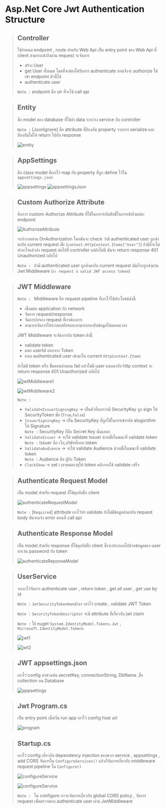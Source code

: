 # Asp.Net Core Jwt Authentication Structure

> ## Controller
> ใช้กำหนด endpoint , route สำหรับ Web Api เป็น entry point ของ Web Api ที่ client สามารถเข้าถึงผ่าน request จะจัดการ
> - สร้าง User
> - get User ทั้งหมด โดยที่จะต้องได้รับการ authenticate ก่อนจึงจะ authorize ให้เข้า endpoint ตัวนี้ได้
> - authenticate user
>
> `Note :` endpoint คือ ulr ที่จะใช้ call api

> ## Entity
>  คือ model ของ database ที่ใช้ส่ง data ระหว่าง service กับ controller
>
> `Note :` [JsonIgnore] คือ attribute ที่ป้องกัน property จากการ serialize และป้องกันไม่ให้ return ไปกับ response
>
> ![entity](picture/Entity.PNG)

> ## AppSettings
> คือ class model ที่เอาไว้ map กับ property ที่ถูก define ไว้ใน `appsettings.json`
>
> ![appsettings](picture/Appsettings.PNG)
> ![appsettingsJson](picture/AppsettingsJson.PNG)

> ## Custom Authorize Attribute
> คือการ custom Authorize Attribute ที่ใช้ในการจำกัดสิทธิ์ในการเข้าถึงแต่ละ endpoint
>
> ![AuthorizeAttribute](picture/AuthorizeAttribute.PNG)
>
> จะทำงานผ่าน OnAuthorization โดยมันจะ check ว่ามี authenticated user ถูกส่งมากับ current request มั้ย (`context.HttpContext.Items["User"]`) ถ้ามีก็จะไม่ทำอะไรแล้วส่ง request ต่อไปที่ controller แต่ถ้าไม่มี มันจะ return response 401 Unauthorized กลับไป
>
> `Note : ` ถ้ามี authenticated user ถูกส่งมากับ current request มันก็จะถูกส่งผ่าน Jwt Middleware (`ถ้า request มี valid JWT access token`)

> ## JWT Middleware
> `Note : ` Middleware คือ request pipeline ที่เอาไว้ใช้ประโยชน์ดังนี้
> - เชื่อมต่อ application กับ network
> - จัดการ request/response
> - จัดการ/กรอง request ที่เราต้องการ
> - สามารถจัดการให้ระบบเสถียรและสามารถรองรับข้อมูลได้ตลอดเวลา
>
> JWT Middleware จะจัดการกับ token ดังนี้
> - validate token
> - แตก userId ออกจาก Token 
> - แนบ authenticated user เข้ามาใน current _`HttpContext.Items`_
>
> ถ้าไม่มี token หรือ ขั้นตอนด้านบน fail แล้วไม่มี user แนบมากับ http context จะ return response 401 Unauthorized กลับไป
>
> ![jwtMiddleware1](picture/jwt8.PNG)
>
> ![jwtMiddleware2](picture/jwt9.PNG)
>
> `Note :` 
>   - `ValidateIssuerSigningKey` -> เป็นตัวที่บอกว่ามี SecurityKey ถูก sign ให้ SecurityToken มั้ย (`True`,`False`)
>   - `IssuerSigningKey` -> เป็น SecurityKey ที่ถูกใช้ในการเข้ารหัส alogorithm ให้ Signature \
> `Note :` SecurityKey ก็คือ Secret Key นั่นแหละ
>   - `ValidateIssuer` -> จะให้ validate Issuer ด้วยมั้ยในขณะที่ validate token \
>  `Note :` Issuer คือ เว็บ,บริษัทที่ออก token
>   - `ValidateAudience` -> จะให้ validate Audience ด้วยมั้ยในขณะที่ validate token \
> `Note :` Audience คือ ผู้รับ Token
>   - `ClockSkew` -> set เวลาหมดอายุให้ token หลังจากใช้ validate เสร็จ


> ## Authenticate Request Model
> เป็น model สำหรับ request ที่ใช้คุยกับฝั่ง client 
>
> ![authenticateRequestModel](picture/authenticateRequestModel.PNG)
>
> `Note :` [`Required`] attribute เอาไว้ทำ validate ถ้าไม่มีข้อมูลส่งมากับ request body มันจะแจ้ง error ตอนที่ call api 

> ## Authenticate Response Model
> เป็น model สำหรับ response ที่ใช้คุยกับฝั่ง client ซึ่งจะประกอบไปด้วยข้อมูลของ user ยกเว้น password กับ token 
>
> ![authenticateReponseModel](picture/authenticateReponseModel.PNG)

> ## UserService
> จะเอาไว้จัดการ authenticate user , return token , get all user , get use by id
>
> `Note :` `JwtSecurityTokenHandler` เอาไว้ create , validate JWT Token
>
> `Note :` `SecurityTokenDescriptor` จะมี attribute ที่เกี่ยวกับ jwt claim
>
> `Note :` ใช้ nuget `System.IdentityModel.Tokens.Jwt` , `Microsoft.IdentityModel.Tokens`
>
> ![jwt1](picture/jwt6.PNG)
>
> ![jwt2](picture/jwt7.PNG)

> ## JWT appsettings.json
> เอาไว้ config ค่าต่างเช่น secretKey, connectionString, DbName ,ชื่อ collection บน Database
>
> ![appsettings](picture/AppsettingsJson.PNG)

> ## Jwt Program.cs
> เป็น entry point เมื่อเริ่ม run app เอาไว้ config host url 
>
> ![program](picture/program.PNG)

> ## Startup.cs
> เอาไว้ config เกี่ยวกับ dependency injection ของพวก service , appsettings , add CORS จัดการใน `ConfigureServices()` แล้วก็จัดการเกี่ยวกับ middleware request pipeline ใน `Configure()`
>
> ![configureService](picture/configureService.PNG)
>
> ![configureService](picture/configure.PNG)
>
> `Note : ` ใน configure เราจะจัดการเกี่ยวกับ global CORS policy , จัดการ request เพื่อตรวจสอบ authenticate user ผ่าน JwtMiddleware 